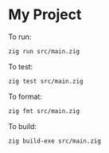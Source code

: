 # My Project

To run:

```bash
zig run src/main.zig
```

To test:

```bash
zig test src/main.zig
```

To format:

```bash
zig fmt src/main.zig
```

To build:

```bash
zig build-exe src/main.zig
```